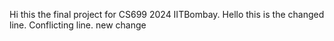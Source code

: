 Hi this the final project for CS699 2024 IITBombay.
Hello this is the changed line.
Conflicting line.
new change
